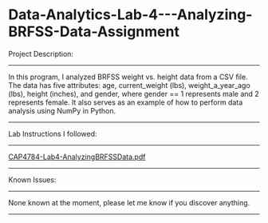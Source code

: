 # Data-Analytics-Lab-4---Analyzing-BRFSS-Data-Assignment

Project Description:

-------------------------------------------------------------------------------------------------------------------------------------------------------------------------

In this program, I analyzed BRFSS weight vs. height data from a CSV file. The data has five attributes:
age, current_weight (lbs), weight_a_year_ago (lbs), height (inches), and gender, where gender == 1 represents male
and 2 represents female. It also serves as an example of how to perform data analysis using NumPy in Python.

-------------------------------------------------------------------------------------------------------------------------------------------------------------------------

Lab Instructions I followed: 

-------------------------------------------------------------------------------------------------------------------------------------------------------------------------

[CAP4784-Lab4-AnalyzingBRFSSData.pdf](https://github.com/Windz-GameDev/Data-Analytics-Lab-4---Analyzing-BRFSS-Data-Assignment/files/10996538/CAP4784-Lab4-AnalyzingBRFSSData.pdf)

-------------------------------------------------------------------------------------------------------------------------------------------------------------------------

Known Issues:

-------------------------------------------------------------------------------------------------------------------------------------------------------------------------

None known at the moment, please let me know if you discover anything.

-------------------------------------------------------------------------------------------------------------------------------------------------------------------------

